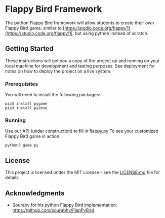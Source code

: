 
# Flappy Bird Framework

The python Flappy Bird framework will allow students to create their own Flappy Bird game, similar to [https://studio.code.org/flappy/1](https://studio.code.org/flappy/1), but using python instead of scratch.

## Getting Started

These instructions will get you a copy of the project up and running on your local machine for development and testing purposes. See deployment for notes on how to deploy the project on a live system.

### Prerequisites

You will need to install the following packages:
```
pip3 install pygame
pip3 install py2exe 
```

### Running

Use our API (under construction) to fill in flappy.py 
To see your customized Flappy Bird game in action: 

```
python3 game.py
```

## License

This project is licensed under the MIT License - see the [LICENSE.md](LICENSE.md) file for details

## Acknowledgments

* Sourabv for his python Flappy Bird implementation: https://github.com/sourabhv/FlapPyBird